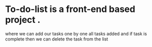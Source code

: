 # To-do-list is a front-end based project .
where we can add our tasks one by one all tasks added and if task is complete then we can delete the task from the list

